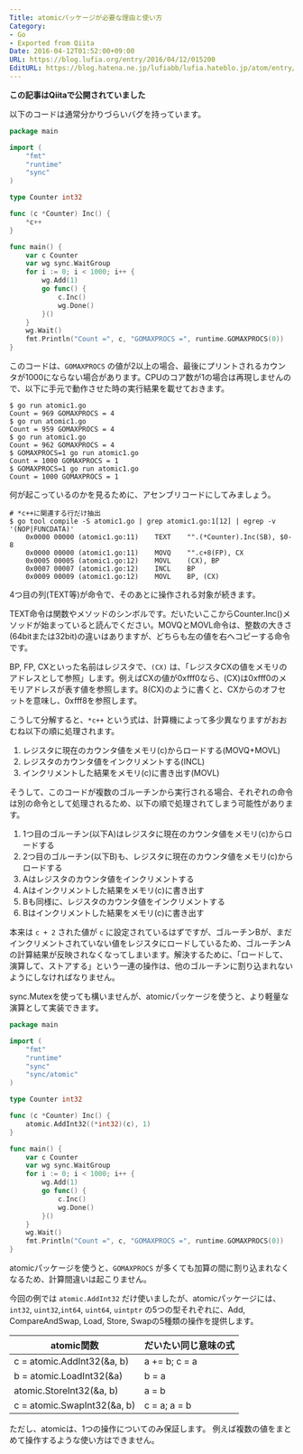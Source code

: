 ```yaml
---
Title: atomicパッケージが必要な理由と使い方
Category:
- Go
- Exported from Qiita
Date: 2016-04-12T01:52:00+09:00
URL: https://blog.lufia.org/entry/2016/04/12/015200
EditURL: https://blog.hatena.ne.jp/lufiabb/lufia.hateblo.jp/atom/entry/26006613541673854
---
```


**この記事はQiitaで公開されていました**

以下のコードは通常分かりづらいバグを持っています。

```go
package main

import (
	"fmt"
	"runtime"
	"sync"
)

type Counter int32

func (c *Counter) Inc() {
	*c++
}

func main() {
	var c Counter
	var wg sync.WaitGroup
	for i := 0; i < 1000; i++ {
		wg.Add(1)
		go func() {
			c.Inc()
			wg.Done()
		}()
	}
	wg.Wait()
	fmt.Println("Count =", c, "GOMAXPROCS =", runtime.GOMAXPROCS(0))
}
```

このコードは、`GOMAXPROCS` の値が2以上の場合、最後にプリントされるカウンタが1000にならない場合があります。CPUのコア数が1の場合は再現しませんので、以下に手元で動作させた時の実行結果を載せておきます。

```
$ go run atomic1.go
Count = 969 GOMAXPROCS = 4
$ go run atomic1.go
Count = 959 GOMAXPROCS = 4
$ go run atomic1.go
Count = 962 GOMAXPROCS = 4
$ GOMAXPROCS=1 go run atomic1.go
Count = 1000 GOMAXPROCS = 1
$ GOMAXPROCS=1 go run atomic1.go
Count = 1000 GOMAXPROCS = 1
```

何が起こっているのかを見るために、アセンブリコードにしてみましょう。

```
# *c++に関連する行だけ抽出
$ go tool compile -S atomic1.go | grep atomic1.go:1[12] | egrep -v '(NOP|FUNCDATA)'
	0x0000 00000 (atomic1.go:11)	TEXT	"".(*Counter).Inc(SB), $0-8
	0x0000 00000 (atomic1.go:11)	MOVQ	"".c+8(FP), CX
	0x0005 00005 (atomic1.go:12)	MOVL	(CX), BP
	0x0007 00007 (atomic1.go:12)	INCL	BP
	0x0009 00009 (atomic1.go:12)	MOVL	BP, (CX)
```
4つ目の列(TEXT等)が命令で、そのあとに操作される対象が続きます。

TEXT命令は関数やメソッドのシンボルです。だいたいここからCounter.Inc()メソッドが始まっていると読んでください。MOVQとMOVL命令は、整数の大きさ(64bitまたは32bit)の違いはありますが、どちらも左の値を右へコピーする命令です。

BP, FP, CXといった名前はレジスタで、`(CX)` は、「レジスタCXの値をメモリのアドレスとして参照」します。例えばCXの値が0xfff0なら、(CX)は0xfff0のメモリアドレスが表す値を参照します。8(CX)のように書くと、CXからのオフセットを意味し、0xfff8を参照します。

こうして分解すると、`*c++` という式は、計算機によって多少異なりますがおおむね以下の順に処理されます。

1. レジスタに現在のカウンタ値をメモリ(c)からロードする(MOVQ+MOVL)
2. レジスタのカウンタ値をインクリメントする(INCL)
3. インクリメントした結果をメモリ(c)に書き出す(MOVL)

そうして、このコードが複数のゴルーチンから実行される場合、それぞれの命令は別の命令として処理されるため、以下の順で処理されてしまう可能性があります。

1. 1つ目のゴルーチン(以下A)はレジスタに現在のカウンタ値をメモリ(c)からロードする
2. 2つ目のゴルーチン(以下B)も、レジスタに現在のカウンタ値をメモリ(c)からロードする
3. Aはレジスタのカウンタ値をインクリメントする
4. Aはインクリメントした結果をメモリ(c)に書き出す
5. Bも同様に、レジスタのカウンタ値をインクリメントする
6. Bはインクリメントした結果をメモリ(c)に書き出す

本来は `c + 2` された値が `c` に設定されているはずですが、ゴルーチンBが、まだインクリメントされていない値をレジスタにロードしているため、ゴルーチンAの計算結果が反映されなくなってしまいます。解決するために、「ロードして、演算して、ストアする」という一連の操作は、他のゴルーチンに割り込まれないようにしなければなりません。

sync.Mutexを使っても構いませんが、atomicパッケージを使うと、より軽量な演算として実装できます。

```go
package main

import (
	"fmt"
	"runtime"
	"sync"
	"sync/atomic"
)

type Counter int32

func (c *Counter) Inc() {
	atomic.AddInt32((*int32)(c), 1)
}

func main() {
	var c Counter
	var wg sync.WaitGroup
	for i := 0; i < 1000; i++ {
		wg.Add(1)
		go func() {
			c.Inc()
			wg.Done()
		}()
	}
	wg.Wait()
	fmt.Println("Count =", c, "GOMAXPROCS =", runtime.GOMAXPROCS(0))
}
```

atomicパッケージを使うと、`GOMAXPROCS` が多くても加算の間に割り込まれなくなるため、計算間違いは起こりません。

今回の例では `atomic.AddInt32` だけ使いましたが、atomicパッケージには、`int32`, `uint32`,`int64`, `uint64`, `uintptr` の5つの型それぞれに、Add, CompareAndSwap, Load, Store, Swapの5種類の操作を提供します。

|atomic関数|だいたい同じ意味の式
|---------|------------------
|c = atomic.AddInt32(&a, b)|a += b; c = a
|b = atomic.LoadInt32(&a)|b = a
|atomic.StoreInt32(&a, b)|a = b
|c = atomic.SwapInt32(&a, b)|c = a; a = b

ただし、atomicは、1つの操作についてのみ保証します。
例えば複数の値をまとめて操作するような使い方はできません。
